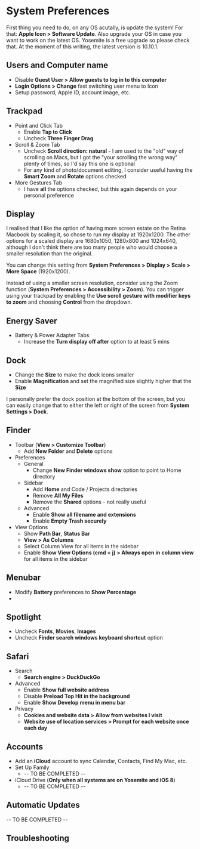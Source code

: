 # System Preferences

First thing you need to do, on any OS acutally, is update the system! For that: **Apple Icon > Software Update**. Also upgrade your OS in case you want to work on the latest OS. Yosemite is a free upgrade so please check that. At the moment of this writing, the latest version is 10.10.1.

## Users and Computer name

* Disable **Guest User > Allow guests to log in to this computer**
* **Login Options > Change** fast switching user menu to Icon
* Setup password, Apple ID, account image, etc.

## Trackpad

* Point and Click Tab
    * Enable **Tap to Click** 
    * Uncheck **Three Finger Drag**
* Scroll & Zoom Tab
    * Uncheck **Scroll direction: natural** - I am used to the "old" way of scrolling on Macs, but I got the "your scrolling the wrong way" plenty of times, so I'd say this one is optional
    * For any kind of photo/document editing, I consider useful having the **Smart Zoom** and **Rotate** options checked
* More Gestures Tab
    * I have **all** the options checked, but this again depends on your personal preference

## Display

I realised that I like the option of having more screen estate on the Retina Macbook by scaling it, so chose to run my display at 1920x1200. The other options for a scaled display are 1680x1050, 1280x800 and 1024x640, although I don't think there are too many people who would choose a smaller resolution than the original. 

You can change this setting from **System Preferences > Display > Scale > More Space** (1920x1200).

Instead of using a smaller screen resolution, consider using the Zoom function (**System Preferences > Accessibility > Zoom**). You can trigger using your trackpad by enabling the **Use scroll gesture with modifier keys to zoom** and choosing **Control** from the dropdown.

## Energy Saver

* Battery & Power Adapter Tabs
    * Increase the **Turn display off after** option to at least 5 mins

## Dock

* Change the **Size** to make the dock icons smaller
* Enable **Magnification** and set the magnified size slightly higher that the **Size**


I personally prefer the dock position at the bottom of the screen, but you can easily change that to either the left or right of the screen from **System Settings > Dock**.

## Finder

* Toolbar (**View > Customize Toolbar**)
    * Add **New Folder** and **Delete** options
* Preferences
    * General
        * Change **New Finder windows show** option to point to Home directory
    * Sidebar
        * Add **Home** and Code / Projects directories
        * Remove **All My Files**
        * Remove the **Shared** options - not really useful
    * Advanced
        * Enable **Show all filename and extensions**
        * Enable **Empty Trash securely**
* View Options
    * Show **Path Bar**, **Status Bar**
    * **View > As Columns**
    * Select Column View for all items in the sidebar
    * Enable **Show View Options (cmd + j) > Always open in column view** for all items in the sidebar

## Menubar

* Modify **Battery** preferences to **Show Percentage**
* 

## Spotlight

* Uncheck **Fonts**, **Movies**, **Images**
* Uncheck **Finder search windows keyboard shortcut** option

## Safari

* Search
    * **Search engine > DuckDuckGo**
* Advanced
    * Enable **Show full website address**
    * Disable **Preload Top Hit in the background**
    * Enable **Show Develop menu in menu bar**
* Privacy
    * **Cookies and website data > Allow from websites I visit**
    * **Website use of location services > Prompt for each website once each day** 

## Accounts

* Add an **iCloud** account to sync Calendar, Contacts, Find My Mac, etc.
* Set Up Family
    * -- TO BE COMPLETED --
* iCloud Drive (**Only when all systems are on Yosemite and iOS 8**)
    * -- TO BE COMPLETED --

## Automatic Updates

-- TO BE COMPLETED --

## Troubleshooting